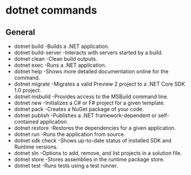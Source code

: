 # dotnet commands
## General
- dotnet build	-Builds a .NET application.
- dotnet build-server	-Interacts with servers started by a build.
- dotnet clean	-Clean build outputs.
- dotnet exec	-Runs a .NET application.
- dotnet help	-Shows more detailed documentation online for the command.
- dotnet migrate	-Migrates a valid Preview 2 project to a .NET Core SDK 1.0 project.
- dotnet msbuild	-Provides access to the MSBuild command line.
- dotnet new	-Initializes a C# or F# project for a given template.
- dotnet pack	-Creates a NuGet package of your code.
- dotnet publish	-Publishes a .NET framework-dependent or self-contained application.
- dotnet restore	-Restores the dependencies for a given application.
- dotnet run	-Runs the application from source.
- dotnet sdk check	-Shows up-to-date status of installed SDK and Runtime versions.
- dotnet sln	-Options to add, remove, and list projects in a solution file.
- dotnet store	-Stores assemblies in the runtime package store.
- dotnet test	-Runs tests using a test runner.

